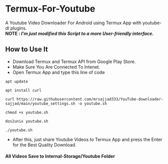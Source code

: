 # Termux-For-Youtube
A Youtube Video Downloader For Android using Termux App with youtube-dl plugins.  
**NOTE : _I'm just modified this Script to a more User-friendly interface._**

## How to Use It


* Download Termux and Termux API from Google Play Store.  
* Make Sure You Are Connected To Intenet.  
* Open Termux App and type this line of code  
```
apt update

apt install curl

curl https://raw.githubusercontent.com/mrsajjad333/YouTube-downloader-sajjad/main/youtube_settings.sh -o youtube.sh

chmod +x youtube.sh

dos2unix youtube.sh

./youtube.sh

```
* After this, just share Youtube Videos to Termux App and press the Enter for the Best Quality Download.   


#### All Videos Save to Internal-Storage/Youtube Folder
